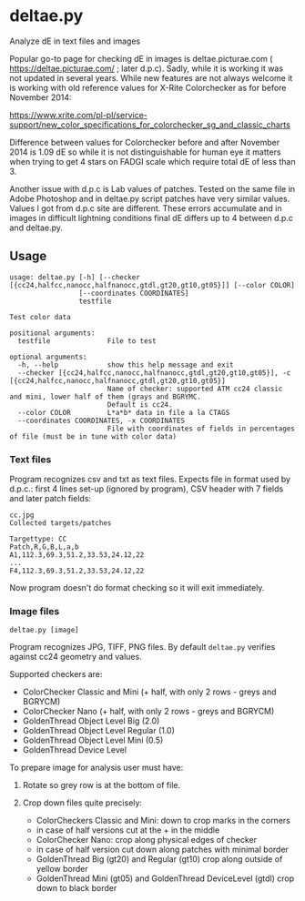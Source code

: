 # deltae.py
Analyze dE in text files and images 

Popular go-to page for checking dE in images is deltae.picturae.com ( https://deltae.picturae.com/ ; later d.p.c).
Sadly, while it is working it was not updated in several years. While new features are not always welcome
it is working with old reference values for X-Rite Colorchecker as for before November 2014:

https://www.xrite.com/pl-pl/service-support/new_color_specifications_for_colorchecker_sg_and_classic_charts

Difference between values for Colorchecker before and after November 2014 is 1.09 dE so while it is not 
distinguishable for human eye it matters when trying to get 4 stars on FADGI scale which require total dE of less
than 3.

Another issue with d.p.c is Lab values of patches. Tested on the same file in Adobe Photoshop 
and in deltae.py script patches have very similar values. Values I got from d.p.c site are different. These 
errors accumulate and in images in difficult lightning conditions final dE differs up to 4 between d.p.c and deltae.py.

## Usage
```
usage: deltae.py [-h] [--checker [{cc24,halfcc,nanocc,halfnanocc,gtdl,gt20,gt10,gt05}]] [--color COLOR]
                 [--coordinates COORDINATES]
                 testfile

Test color data

positional arguments:
  testfile              File to test

optional arguments:
  -h, --help            show this help message and exit
  --checker [{cc24,halfcc,nanocc,halfnanocc,gtdl,gt20,gt10,gt05}], -c [{cc24,halfcc,nanocc,halfnanocc,gtdl,gt20,gt10,gt05}]
                        Name of checker: supported ATM cc24 classic and mini, lower half of them (grays and BGRYMC.
                        Default is cc24.
  --color COLOR         L*a*b* data in file a la CTAGS
  --coordinates COORDINATES, -x COORDINATES
                        File with coordinates of fields in percentages of file (must be in tune with color data)
```

### Text files

  
Program recognizes csv and txt as text files. Expects file in format used by d.p.c.: first 4 lines set-up (ignored by program),
CSV header with 7 fields and later patch fields:
```
cc.jpg
Collected targets/patches

Targettype: CC
Patch,R,G,B,L,a,b
A1,112.3,69.3,51.2,33.53,24.12,22
...
F4,112.3,69.3,51.2,33.53,24.12,22
```
Now program doesn't do format checking so it will exit immediately.

### Image files
```
deltae.py [image]
```
Program recognizes JPG, TIFF, PNG files. By default `deltae.py` verifies against cc24 geometry and values.

Supported checkers are:

- ColorChecker Classic and Mini (+ half, with only 2 rows - greys and BGRYCM)
- ColorChecker Nano (+ half, with only 2 rows - greys and BGRYCM)
- GoldenThread Object Level Big (2.0)
- GoldenThread Object Level Regular (1.0)
- GoldenThread Object Level Mini (0.5)
- GoldenThread Device Level

To prepare image for analysis user must have:

1. Rotate so grey row is at the bottom of file.

2. Crop down files quite precisely:

   - ColorCheckers Classic and Mini: down to crop marks in the corners
   - in case of half versions cut at the + in the middle
   - ColorChecker Nano: crop along physical edges of checker
   - in case of half version cut down along patches with minimal border
   - GoldenThread Big (gt20) and Regular (gt10) crop along outside of yellow border
   - GoldenThread Mini (gt05) and GoldenThread DeviceLevel (gtdl) crop down to black border

